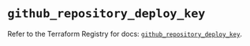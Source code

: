 # `github_repository_deploy_key`

Refer to the Terraform Registry for docs: [`github_repository_deploy_key`](https://registry.terraform.io/providers/integrations/github/6.6.0/docs/resources/repository_deploy_key).
